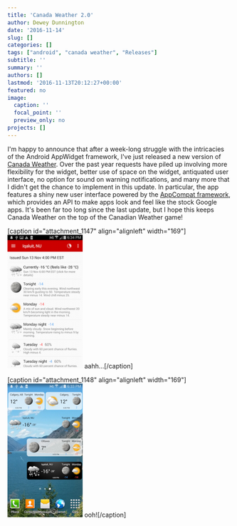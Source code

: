 ```yaml
---
title: 'Canada Weather 2.0'
author: Dewey Dunnington
date: '2016-11-14'
slug: []
categories: []
tags: ["android", "canada weather", "Releases"]
subtitle: ''
summary: ''
authors: []
lastmod: '2016-11-13T20:12:27+00:00'
featured: no
image:
  caption: ''
  focal_point: ''
  preview_only: no
projects: []
---
```


I'm happy to announce that after a week-long struggle with the intricacies of the Android AppWidget framework, I've just released a new version of <a href="https://play.google.com/store/apps/details?id=ca.fwe.caweather">Canada Weather</a>. Over the past year requests have piled up involving more flexibility for the widget, better use of space on the widget, antiquated user interface, no option for sound on warning notifications, and many more that I didn't get the chance to implement in this update. In particular, the app features a shiny new user interface powered by the <a href="https://developer.android.com/topic/libraries/support-library/index.html">AppCompat framework</a>, which provides an API to make apps look and feel like the stock Google apps. It's been far too long since the last update, but I hope this keeps Canada Weather on the top of the Canadian Weather game!

[caption id="attachment_1147" align="alignleft" width="169"]<img src="s2-169x300.png" alt="aahh..." width="169" height="300" class="size-medium wp-image-1147" /> aahh...[/caption]

[caption id="attachment_1148" align="alignleft" width="169"]<img src="s1-169x300.png" alt="ooh!" width="169" height="300" class="size-medium wp-image-1148" /> ooh![/caption]